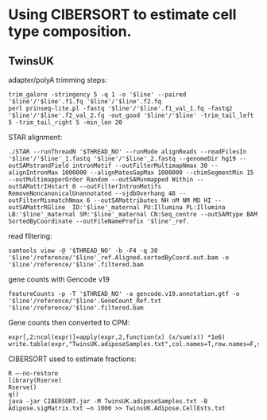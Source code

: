 # Using CIBERSORT to estimate cell type composition.

## TwinsUK

adapter/polyA trimming steps:
```
trim_galore -stringency 5 -q 1 -o '$line' --paired '$line'/'$line'.f1.fq '$line'/'$line'.f2.fq
perl prinseq-lite.pl -fastq '$line'/'$line'.f1_val_1.fq -fastq2 '$line'/'$line'.f2_val_2.fq -out_good '$line'/'$line' -trim_tail_left 5 -trim_tail_right 5 -min_len 20
```
STAR alignment:
```
./STAR --runThreadN '$THREAD_NO' --runMode alignReads --readFilesIn '$line'/'$line'_1.fastq '$line'/'$line'_2.fastq --genomeDir hg19 --outSAMstrandField intronMotif --outFilterMultimapNmax 30 --alignIntronMax 1000000 --alignMatesGapMax 1000000 --chimSegmentMin 15 --outMultimapperOrder Random --outSAMunmapped Within --outSAMattrIHstart 0 --outFilterIntronMotifs RemoveNoncanonicalUnannotated --sjdbOverhang 48 --outFilterMismatchNmax 6 --outSAMattributes NH nM NM MD HI --outSAMattrRGline  ID:'$line'_maternal PU:Illumina PL:Illumina LB:'$line'_maternal SM:'$line'_maternal CN:Seq_centre --outSAMtype BAM SortedByCoordinate --outFileNamePrefix '$line'_ref.
```
read filtering:
```
samtools view -@ '$THREAD_NO' -b -F4 -q 30 '$line'/reference/'$line'_ref.Aligned.sortedByCoord.out.bam -o '$line'/reference/'$line'.filtered.bam
```
gene counts with Gencode v19
```
featureCounts -p -T '$THREAD_NO' -a gencode.v19.annotation.gtf -o '$line'/reference/'$line'.GeneCount_Ref.txt '$line'/reference/'$line'.filtered.bam
```
Gene counts then converted to CPM:
```
expr[,2:ncol(expr)]=apply(expr,2,function(x) (x/sum(x)) *1e6)
write.table(expr,"TwinsUK.adiposeSamples.txt",col.names=T,row.names=F,sep="\t",quote=F)
```

CIBERSORT used to estimate fractions:

``` 
R –-no-restore
library(Rserve)
Rserve()
q()
java -jar CIBERSORT.jar -M TwinsUK.adiposeSamples.txt -B Adipose.sigMatrix.txt –n 1000 >> TwinsUK.Adipose.CellEsts.txt
```
